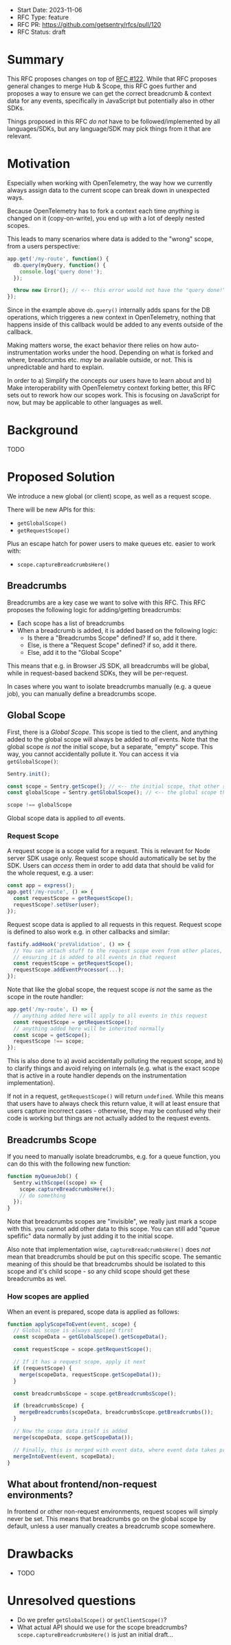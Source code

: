 - Start Date: 2023-11-06
- RFC Type: feature
- RFC PR: https://github.com/getsentry/rfcs/pull/120
- RFC Status: draft

# Summary

This RFC proposes changes on top of [RFC #122](https://github.com/getsentry/rfcs/pull/122). 
While that RFC proposes general changes to merge Hub & Scope, this RFC goes further and proposes a way to ensure we can get the correct breadcrumb & context data for any events, specifically in JavaScript but potentially also in other SDKs.

Things proposed in this RFC _do not_ have to be followed/implemented by all languages/SDKs, but any language/SDK may pick things from it that are relevant.

# Motivation

Especially when working with OpenTelemetry, the way how we currently always assign data to the current scope can break down in unexpected ways.

Because OpenTelemetry has to fork a context each time _anything_ is changed on it (copy-on-write), you end up with a lot of deeply nested scopes.

This leads to many scenarios where data is added to the "wrong" scope, from a users perspective:

```js
app.get('/my-route', function() {
  db.query(myQuery, function() {
    console.log('query done!');
  });

  throw new Error(); // <-- this error would not have the "query done!" breadcrumb!
});
```

Since in the example above `db.query()` internally adds spans for the DB operations, which triggeres a new context in OpenTelemetry, nothing that happens inside of this callback would be added to any events outside of the callback. 

Making matters worse, the exact behavior there relies on how auto-instrumentation works under the hood. Depending on what is forked and where, breadcrumbs etc. _may_ be available outside, or not. This is unpredictable and hard to explain.

In order to a) Simplify the concepts our users have to learn about and b) Make interoperability with OpenTelemetry context forking better, this RFC sets out to rework how our scopes work. This is focusing on JavaScript for now, but may be applicable to other languages as well.

# Background

TODO

# Proposed Solution

We introduce a new global (or client) scope, as well as a request scope.

There will be new APIs for this:

* `getGlobalScope()`
* `getRequestScope()`

Plus an escape hatch for power users to make queues etc. easier to work with:

* `scope.captureBreadcrumbsHere()`

## Breadcrumbs

Breadcrumbs are a key case we want to solve with this RFC. This RFC proposes the following logic for adding/getting breadcrumbs:

* Each scope has a list of breadcrumbs
* When a breadcrumb is added, it is added based on the following logic:
  * Is there a "Breadcrumbs Scope" defined? If so, add it there.
  * Else, is there a "Request Scope" defined? if so, add it there.
  * Else, add it to the "Global Scope"

This means that e.g. in Browser JS SDK, all breadcrumbs will be global, while in request-based backend SDKs, they will be per-request.

In cases where you want to isolate breadcrumbs manually (e.g. a queue job), you can manually define a breadcrumbs scope.

## Global Scope

First, there is a _Global Scope_. This scope is tied to the client, and anything added to the global scope will always be added to _all_ events.
Note that the global scope _is not_ the initial scope, but a separate, "empty" scope. This way, you cannot accidentally pollute it. 
You can access it via `getGlobalScope()`:

```js
Sentry.init();

const scope = Sentry.getScope(); // <-- the initial scope, that other scopes will inherit from
const globalScope = Sentry.getGlobalScope(); // <-- the global scope that will be applied to all events

scope !== globalScope
```

Global scope data is applied to _all_ events.

### Request Scope

A request scope is a scope valid for a request. This is relevant for Node server SDK usage only.
Request scope should automatically be set by the SDK. Users can _access_ them in order to add data that should be valid for the whole request, e.g. a user:

```js
const app = express();
app.get('/my-route', () => {
  const requestScope = getRequestScope();
  requestScope?.setUser(user);
});
```

Request scope data is applied to all requests in this request. Request scope is defined to also work e.g. in other callbacks and similar:

```js
fastify.addHook('preValidation', () => {
  // You can attach stuff to the request scope even from other places,
  // ensuring it is added to all events in that request
  const requestScope = getRequestScope();
  requestScope.addEventProcessor(...);
});
```

Note that like the global scope, the request scope _is not_ the same as the scope in the route handler:

```js
app.get('/my-route', () => {
  // anything added here will apply to all events in this request
  const requestScope = getRequestScope();
  // anything added here will be inherited normally
  const scope = getScope();
  requestScope !== scope;
});
```

This is also done to a) avoid accidentally polluting the request scope, and b) to clarify things and avoid relying on internals (e.g. what is the exact scope that is active in a route handler depends on the instrumentation implementation).

If not in a request, `getRequestScope()` will return `undefined`. While this means that users have to always check this return value, it will at least ensure that users capture incorrect cases - otherwise, they may be confused why their code is working but things are not actually added to the request events.

## Breadcrumbs Scope

If you need to manually isolate breadcrumbs, e.g. for a queue function, you can do this with the following new function:

```js
function myQueueJob() {
  Sentry.withScope((scope) => {
    scope.captureBreadcrumbsHere();
    // do something
  });
}
```

Note that breadcrumbs scopes are "invisible", we really just mark a scope with this. you cannot add other data to this scope. 
You can still add "queue spefific" data normally by just adding it to the initial scope.

Also note that implementation wise, `captureBreadcrumbsHere()` does _not_ mean that breadcrumbs should be put on this specific scope. 
The semantic meaning of this should be that breadcrumbs should be isolated to this scope and it's child scope - so any child scope should get these breadcrumbs as wel.

### How scopes are applied

When an event is prepared, scope data is applied as follows: 

```js
function applyScopeToEvent(event, scope) {
  // Global scope is always applied first
  const scopeData = getGlobalScope().getScopeData();

  const requestScope = scope.getRequestScope();

  // If it has a request scope, apply it next
  if (requestScope) {
    merge(scopeData, requestScope.getScopeData());
  }

  const breadcrumbsScope = scope.getBreadcrumbsScope();

  if (breadcrumbsScope) {
    mergeBreadcrumbs(scopeData, breadcrumbsScope.getBreadcrumbs());
  }

  // Now the scope data itself is added
  merge(scopeData, scope.getScopeData());

  // Finally, this is merged with event data, where event data takes precedence!
  mergeIntoEvent(event, scopeData);
}
```

## What about frontend/non-request environments?

In frontend or other non-request environments, request scopes will simply never be set. 
This means that breadcrumbs go on the global scope by default, unless a user manually creates a breadcrumb scope somewhere.


# Drawbacks

* TODO

# Unresolved questions

* Do we prefer `getGlobalScope()` or `getClientScope()`?
* What actual API should we use for the scope breadcrumbs? `scope.captureBreadcrumbsHere()` is just an initial draft...
